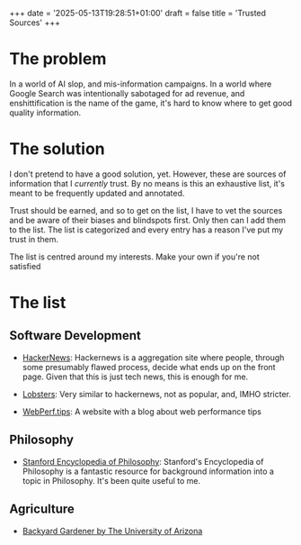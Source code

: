 +++
date = '2025-05-13T19:28:51+01:00'
draft = false
title = 'Trusted Sources'
+++

# The problem

In a world of AI slop, and mis-information campaigns. In a world where Google Search was intentionally sabotaged for ad revenue, and enshittification is the name of the game, it's hard to know where to get good quality information.

# The solution

I don't pretend to have a good solution, yet. However, these are sources of information that I *currently* trust. By no means is this an exhaustive list, it's meant to be frequently updated and annotated.

Trust should be earned, and so to get on the list, I have to vet the sources and be aware of their biases and blindspots first. Only then can I add them to the list. The list is categorized and every entry has a reason I've put my trust in them. 

The list is centred around my interests. Make your own if you're not satisfied

# The list

## Software Development

- [HackerNews](https://news.ycombinator.com "The orange site"): Hackernews is a aggregation site where people, through some presumably flawed process, decide what ends up on the front page. Given that this is just tech news, this is enough for me.

- [Lobsters](https://www.lobste.rs "Computing-focused community aggregation site"): Very similar to hackernews, not as popular, and, IMHO stricter.

- [WebPerf.tips](https://webperf.tips/ "A website about web performance tips"): A website with a blog about web performance tips

## Philosophy

- [Stanford Encyclopedia of Philosophy](https://plato.stanford.edu/ "Stanford's Encyclopedia of Philosophy"): Stanford's Encyclopedia of Philosophy is a fantastic resource for background information into a topic in Philosophy. It's been quite useful to me.

## Agriculture

- [Backyard Gardener by The University of Arizona](https://cales.arizona.edu/yavapai/anr/hort/byg/index.html "The Backyard Gardener was a weekly newspaper column written by University of Arizona Extension Agent Emeritus, Jeff Schalau.")

